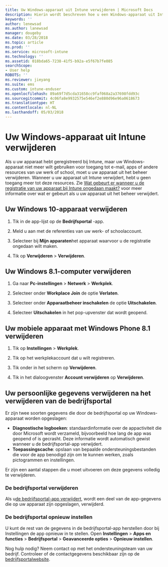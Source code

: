```yaml
---
title: Uw Windows-apparaat uit Intune verwijderen | Microsoft Docs
description: Hierin wordt beschreven hoe u een Windows-apparaat uit Intune kunt verwijderen
keywords: ''
author: lenewsad
ms.author: lanewsad
manager: dougeby
ms.date: 03/28/2018
ms.topic: article
ms.prod: ''
ms.service: microsoft-intune
ms.technology: ''
ms.assetid: 018bda65-7238-41f5-b92a-e5f67b7fe085
searchScope:
- User help
ROBOTS: ''
ms.reviewer: jieyang
ms.suite: ems
ms.custom: intune-enduser
ms.openlocfilehash: 89a69f7d5cda31658cc9faf068a2a37698fdd93c
ms.sourcegitcommit: 4c06fa8e9932575e546ef2e880d96e96a0618673
ms.translationtype: HT
ms.contentlocale: nl-NL
ms.lasthandoff: 05/03/2018
---
```

# <a name="remove-your-windows-device-from-intune"></a>Uw Windows-apparaat uit Intune verwijderen

Als u uw apparaat hebt geregistreerd bij Intune, maar uw Windows-apparaat niet meer wilt gebruiken voor toegang tot e-mail, apps of andere resources van uw werk of school, moet u uw apparaat uit het beheer verwijderen. Wanneer u uw apparaat uit Intune verwijdert, hebt u geen toegang meer tot deze resources. Zie [Wat gebeurt er wanneer u de registratie van uw apparaat bij Intune ongedaan maakt?](what-happens-if-you-unenroll-your-device-from-intune-windows.md) voor meer informatie over wat er gebeurt als u uw apparaat uit het beheer verwijdert.

## <a name="remove-your-windows-10-device"></a>Uw Windows 10-apparaat verwijderen

1.  Tik in de app-lijst op de **Bedrijfsportal** -app.

2.  Meld u aan met de referenties van uw werk- of schoolaccount.

3.  Selecteer bij **Mijn apparaten**het apparaat waarvoor u de registratie ongedaan wilt maken.

4.  Tik op **Verwijderen** &gt; **Verwijderen**.

## <a name="remove-your-windows-81-computer"></a>Uw Windows 8.1-computer verwijderen

1.  Ga naar **Pc-instellingen** &gt; **Netwerk** &gt; **Werkplek**.

2.  Selecteer onder **Workplace Join** de optie **Verlaten**.

3.  Selecteer onder **Apparaatbeheer inschakelen** de optie **Uitschakelen**.

4.  Selecteer **Uitschakelen** in het pop-upvenster dat wordt geopend.

## <a name="remove-your-windows-phone-81-mobile-device"></a>Uw mobiele apparaat met Windows Phone 8.1 verwijderen

1.  Tik op **Instellingen** &gt; **Werkplek**.

2.  Tik op het werkplekaccount dat u wilt registreren.

3.  Tik onder in het scherm op **Verwijderen**.

4.  Tik in het dialoogvenster **Account verwijderen** op **Verwijderen**.

## <a name="removing-your-personal-information-after-removing-the-company-portal"></a>Uw persoonlijke gegevens verwijderen na het verwijderen van de bedrijfsportal

Er zijn twee soorten gegevens die door de bedrijfsportal op uw Windows-apparaat worden opgeslagen:

-   **Diagnostische logboeken**: standaardinformatie over de appactiviteit die door Microsoft wordt verzameld, bijvoorbeeld hoe lang de app was geopend of is gecrasht. Deze informatie wordt automatisch gewist wanneer u de bedrijfsportal-app verwijdert.
-   **Toepassingscache**: opslaan van bepaalde ondersteuningsbestanden die voor de app benodigd zijn om te kunnen werken, zoals pictogrammen en instellingen.

Er zijn een aantal stappen die u moet uitvoeren om deze gegevens volledig te verwijderen.

### <a name="uninstall-the-company-portal"></a>De bedrijfsportal verwijderen  

Als u[de bedrijfsportal-app verwijdert](https://support.microsoft.com/help/4028003/windows-10-uninstall-apps-and-programs), wordt een deel van de app-gegevens die op uw apparaat zijn opgeslagen, verwijderd.  

### <a name="reset-the-company-portal"></a>De bedrijfsportal opnieuw instellen

U kunt de rest van de gegevens in de bedrijfsportal-app herstellen door bij Instellingen de app opnieuw in te stellen. Open **Instellingen** > **Apps en functies** > **Bedrijfsportal** > **Geavanceerde opties** > **Opnieuw instellen**.

Nog hulp nodig? Neem contact op met het ondersteuningsteam van uw bedrijf. Controleer of de contactgegevens beschikbaar zijn op de [bedrijfsportalwebsite](https://portal.manage.microsoft.com#HelpDeskDialog).
